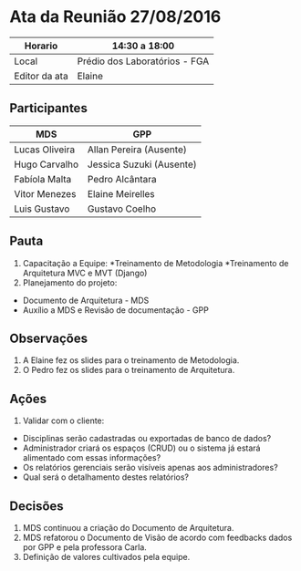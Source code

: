 # Ata da Reunião 27/08/2016


Horario | 14:30 a 18:00 |
---------|-----------------|
Local   | Prédio dos Laboratórios - FGA |
Editor da ata | Elaine |

## Participantes

MDS | GPP   |
---------|-----------------|
Lucas Oliveira |Allan Pereira (Ausente) |
Hugo Carvalho |Jessica Suzuki (Ausente) |
Fabíola Malta |Pedro Alcântara |
Vitor Menezes |Elaine Meirelles  |
Luis Gustavo |Gustavo Coelho |

## Pauta

1. Capacitação a Equipe: 
 *Treinamento de Metodologia
 *Treinamento de Arquitetura MVC e MVT (Django)
2. Planejamento do projeto: 
 * Documento de Arquitetura - MDS
 * Auxílio a MDS e Revisão de documentação - GPP

## Observações

1. A Elaine fez os slides para o treinamento de Metodologia.
2. O Pedro fez os slides para o treinamento de Arquitetura.

## Ações

1. Validar com o cliente:
 * Disciplinas serão cadastradas ou exportadas de banco de dados?
 * Administrador criará os espaços (CRUD) ou o sistema já estará alimentado com essas informações?
 * Os relatórios gerenciais serão visíveis apenas aos administradores?
 * Qual será o detalhamento destes relatórios?

## Decisões

1. MDS continuou a criação do Documento de Arquitetura.
2. MDS refatorou o Documento de Visão de acordo com feedbacks dados por GPP e pela professora Carla.
3. Definição de valores cultivados pela equipe.



